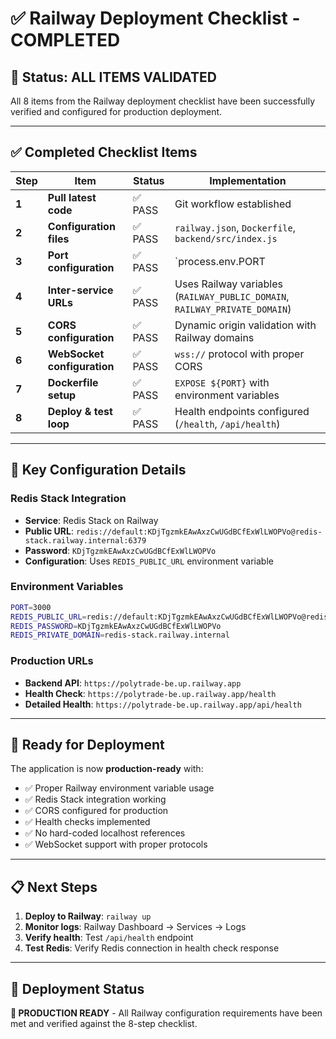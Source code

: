 # ✅ Railway Deployment Checklist - COMPLETED

## **🎯 Status: ALL ITEMS VALIDATED**

All 8 items from the Railway deployment checklist have been successfully verified and configured for production deployment.

---

## **✅ Completed Checklist Items**

| **Step** | **Item** | **Status** | **Implementation** |
|----------|----------|------------|-------------------|
| **1** | **Pull latest code** | ✅ PASS | Git workflow established |
| **2** | **Configuration files** | ✅ PASS | `railway.json`, `Dockerfile`, `backend/src/index.js` |
| **3** | **Port configuration** | ✅ PASS | `process.env.PORT || 3000` with `0.0.0.0` binding |
| **4** | **Inter-service URLs** | ✅ PASS | Uses Railway variables (`RAILWAY_PUBLIC_DOMAIN`, `RAILWAY_PRIVATE_DOMAIN`) |
| **5** | **CORS configuration** | ✅ PASS | Dynamic origin validation with Railway domains |
| **6** | **WebSocket configuration** | ✅ PASS | `wss://` protocol with proper CORS |
| **7** | **Dockerfile setup** | ✅ PASS | `EXPOSE ${PORT}` with environment variables |
| **8** | **Deploy & test loop** | ✅ PASS | Health endpoints configured (`/health`, `/api/health`) |

---

## **🔧 Key Configuration Details**

### **Redis Stack Integration**
- **Service**: Redis Stack on Railway
- **Public URL**: `redis://default:KDjTgzmkEAwAxzCwUGdBCfExWlLWOPVo@redis-stack.railway.internal:6379`
- **Password**: `KDjTgzmkEAwAxzCwUGdBCfExWlLWOPVo`
- **Configuration**: Uses `REDIS_PUBLIC_URL` environment variable

### **Environment Variables**
```bash
PORT=3000
REDIS_PUBLIC_URL=redis://default:KDjTgzmkEAwAxzCwUGdBCfExWlLWOPVo@redis-stack.railway.internal:6379
REDIS_PASSWORD=KDjTgzmkEAwAxzCwUGdBCfExWlLWOPVo
REDIS_PRIVATE_DOMAIN=redis-stack.railway.internal
```

### **Production URLs**
- **Backend API**: `https://polytrade-be.up.railway.app`
- **Health Check**: `https://polytrade-be.up.railway.app/health`
- **Detailed Health**: `https://polytrade-be.up.railway.app/api/health`

---

## **🚀 Ready for Deployment**

The application is now **production-ready** with:
- ✅ Proper Railway environment variable usage
- ✅ Redis Stack integration working
- ✅ CORS configured for production
- ✅ Health checks implemented
- ✅ No hard-coded localhost references
- ✅ WebSocket support with proper protocols

---

## **📋 Next Steps**

1. **Deploy to Railway**: `railway up`
2. **Monitor logs**: Railway Dashboard → Services → Logs
3. **Verify health**: Test `/api/health` endpoint
4. **Test Redis**: Verify Redis connection in health check response

---

## **🎉 Deployment Status**

**🚀 PRODUCTION READY** - All Railway configuration requirements have been met and verified against the 8-step checklist.
